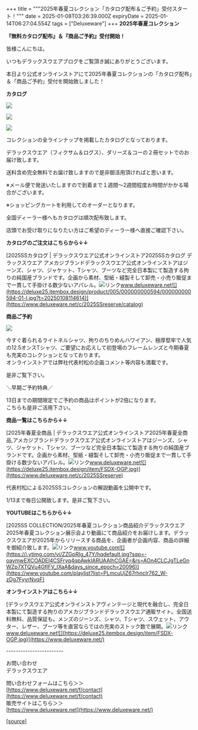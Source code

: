 +++
title = """2025年春夏コレクション「カタログ配布＆ご予約」受付スタート！"""
date = 2025-01-08T03:26:39.000Z
expiryDate = 2025-01-14T06:27:04.554Z
tags = ["Deluxeware"]
+++
**2025年春夏コレクション**

**『無料カタログ配布』＆『商品ご予約』受付開始！**

皆様こんにちは。

いつもデラックスウエアブログをご覧頂き誠にありがとうございます。

本日より公式オンラインストアにて2025年春夏コレクションの「カタログ配布」＆「商品ご予約」受付を開始致しました！

**カタログ**

[![](https://stat.ameba.jp/user_images/20250108/12/deluxeware/08/98/j/o0800080015530877820.jpg)](https://stat.ameba.jp/user_images/20250108/12/deluxeware/08/98/j/o0800080015530877820.jpg)

[![](https://stat.ameba.jp/user_images/20250108/10/deluxeware/f5/f4/j/o0800080015530852717.jpg)](https://stat.ameba.jp/user_images/20250108/10/deluxeware/f5/f4/j/o0800080015530852717.jpg)

[![](https://stat.ameba.jp/user_images/20250108/10/deluxeware/ec/44/j/o0800080015530852716.jpg)](https://stat.ameba.jp/user_images/20250108/10/deluxeware/ec/44/j/o0800080015530852716.jpg)

コレクションの全ラインナップを掲載したカタログとなっております。

デラックスウエア（フィクサム＆ログス）、ダリーズ＆コーの２冊セットでのお届け致します。

送料含め完全無料でお届け致しますので是非御活用頂ければと思います。

※メール便で発送いたしますので到着まで１週間～2週間程度お時間がかかる場合がございます。

※ショッピングカートを利用してのオーダーとなります。

全国ディーラー様へもカタログは順次配布致します。

店頭でお受け取りになりたい方はご希望のディーラー様へ直接ご確認下さい。

**カタログのご注文はこちらから↓↓**

[2025SSカタログ | デラックスウエア公式オンラインストア2025SSカタログ デラックスウエア アメカジブランドデラックスウエア公式オンラインストアはジーンズ、シャツ、ジャケット、Tシャツ、ブーツなど完全日本製にて製造する拘りの純国産ブランドです。企画から素材、型紙・縫製そして卸売・小売り販促まで一貫して手掛ける数少ないアパレル。![リンク](https://c.stat100.ameba.jp/ameblo/symbols/v3.20.0/svg/gray/editor_link.svg)www.deluxeware.net![](https://deluxe25.itembox.design/product/005/000000000594/000000000594-01-l.jpg?t=20250108114614)](https://www.deluxeware.net/c/2025SSreserve/catalog)

**商品ご予約**

[![](https://stat.ameba.jp/user_images/20250108/12/deluxeware/33/6d/j/o0800080015530877812.jpg)](https://stat.ameba.jp/user_images/20250108/12/deluxeware/33/6d/j/o0800080015530877812.jpg)

今すぐ着られるライトネルシャツ、拘りのちりめんハワイアン、極厚堅牢で人気の12.5オンスTシャツ、ご要望にお応えして初登場のフレームレンズと今期春夏も充実のコレクションとなっております。  
オンラインストアでは弊社代表村松の企画コメント等内容も満載です。

是非ご覧下さい。

＼早期ご予約特典／

13日までの期間限定でご予約の商品はポイントが2倍になります。  
こちらも是非ご活用下さい。

**商品一覧はこちらから↓↓**

[2025年春夏全商品 | デラックスウエア公式オンラインストア2025年春夏全商品,アメカジブランドデラックスウエア公式オンラインストアはジーンズ、シャツ、ジャケット、Tシャツ、ブーツなど完全日本製にて製造する拘りの純国産ブランドです。企画から素材、型紙・縫製そして卸売・小売り販促まで一貫して手掛ける数少ないアパレル。![リンク](https://c.stat100.ameba.jp/ameblo/symbols/v3.20.0/svg/gray/editor_link.svg)www.deluxeware.net![](https://deluxe25.itembox.design/item/FSDX-OGP.jpg)](https://www.deluxeware.net/c/2025SSreserve)

代表村松による2025SSコレクションの解説動画を公開中です。

1/13まで毎日公開致します。是非ご覧下さい。

**YOUTUBEはこちらから↓↓**

[2025SS COLLECTION/2025年春夏コレクション商品紹介デラックスウエア2025年春夏コレクション展示会より動画にて商品紹介をお届けします。デラックスウエアが2025年からリリースする商品を、企画者が企画内容、商品の詳細を御紹介致します。![リンク](https://c.stat100.ameba.jp/ameblo/symbols/v3.20.0/svg/gray/editor_link.svg)www.youtube.com![](https://i.ytimg.com/vi/ZZGpRIg_47Y/hqdefault.jpg?sqp=-oaymwEXCOADEI4CSFryq4qpAwkIARUAAIhCGAE=&rs=AOn4CLCJgTLeGnWZp7XTQVu4GflFV_IXaA&days_since_epoch=20096)](https://www.youtube.com/playlist?list=PLmcuUjZ67rhnclr762_W-zDg7FyyrNvqF)

**オンラインストアはこちら↓↓**

[デラックスウエア公式オンラインストアヴィンテージと現代を融合し、完全日本製にて製造する拘りのアメカジブランドデラックスウエア通販サイト。全国送料無料、品質保証も。メンズのジーンズ、シャツ、Tシャツ、スウェット、アウター、レザー、ブーツ等を直営ならではの充実のストック数で展開。![リンク](https://c.stat100.ameba.jp/ameblo/symbols/v3.20.0/svg/gray/editor_link.svg)www.deluxeware.net![](https://deluxe25.itembox.design/item/FSDX-OGP.jpg)](https://www.deluxeware.net/)

\------------------------

お問い合わせ  
デラックスウエア

問い合わせフォームはこちら＞＞  
[https://www.deluxeware.net/f/contact](https://www.deluxeware.net/f/contact)  
販売サイトはこちら＞＞  
[https://www.deluxeware.net](https://www.deluxeware.net/)

[[source]](https://ameblo.jp/deluxeware/entry-12881624350.html)
